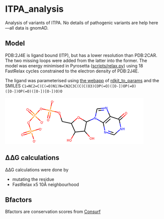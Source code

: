 # ITPA_analysis
Analysis of variants of ITPA. No details of pathogenic variants are help here —all data is gnomAD.

## Model

PDB:2J4E is ligand bound (ITP), but has a lower resolution than PDB:2CAR.
The two missing loops were added from the latter into the former.
The model was energy minimised in Pyrosetta ([scripts/relax.py](scripts/relax.py)) using 18 FastRelax cycles 
constrained to the electron density of PDB:2J4E.

The ligand was parameterised using [the webapp](https://direvo.mutanalyst.com/params) 
of [rdkit_to_params](https://pypi.org/project/rdkit-to-params/) and the SMILES `C1=NC2=C(C(=O)N1)N=CN2C3C(C(C(O3)COP(=O)([O-])OP(=O)([O-])OP(=O)([O-])[O-])O)O`

![ITP](ITP.png)

## ∆∆G calculations

∆∆G calculations were done by

* mutating the residue
* FastRelax x5 10Å neighbourhood

## Bfactors

Bfactors are conservation scores from [Consurf](https://consurf.tau.ac.il/)

